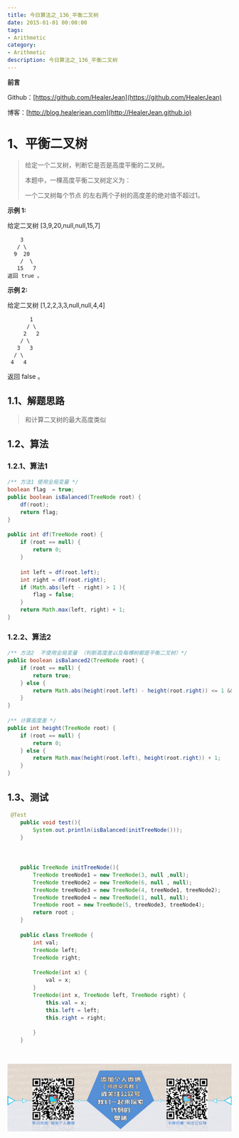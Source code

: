 ```yaml
---
title: 今日算法之_136_平衡二叉树
date: 2015-01-01 00:00:00
tags: 
- Arithmetic
category: 
- Arithmetic
description: 今日算法之_136_平衡二叉树
---
```


**前言**     

 Github：[https://github.com/HealerJean](https://github.com/HealerJean)         

 博客：[http://blog.healerjean.com](http://HealerJean.github.io)          



# 1、平衡二叉树
> 给定一个二叉树，判断它是否是高度平衡的二叉树。     
>
> 本题中，一棵高度平衡二叉树定义为：    
>
> 一个二叉树每个节点 的左右两个子树的高度差的绝对值不超过1。

**示例 1:**

给定二叉树 [3,9,20,null,null,15,7]

        3
       / \
      9  20
        /  \
       15   7
    返回 true 。
**示例 2:**

给定二叉树 [1,2,2,3,3,null,null,4,4]

           1
          / \
         2   2
        / \
       3   3
      / \
     4   4

返回 false 。

## 1.1、解题思路 

>  和计算二叉树的最大高度类似



## 1.2、算法

### 1.2.1、算法1

```java
/** 方法1 使用全局变量 */
boolean flag  = true;
public boolean isBalanced(TreeNode root) {
    df(root);
    return flag;
}

public int df(TreeNode root) {
    if (root == null) {
        return 0;
    }

    int left = df(root.left);
    int right = df(root.right);
    if (Math.abs(left - right) > 1 ){
        flag = false;
    }
    return Math.max(left, right) + 1;
}
```

### 1.2.2、算法2

```java
/** 方法2  不使用全局变量 （判断高度差以及每棵树都是平衡二叉树）*/
public boolean isBalanced2(TreeNode root) {
    if (root == null) {
        return true;
    } else {
        return Math.abs(height(root.left) - height(root.right)) <= 1 && isBalanced(root.left) && isBalanced(root.right);
    }
}

/** 计算高度差 */
public int height(TreeNode root) {
    if (root == null) {
        return 0;
    } else {
        return Math.max(height(root.left), height(root.right)) + 1;
    }
}
```




## 1.3、测试 

```java
 @Test
    public void test(){
        System.out.println(isBalanced(initTreeNode()));
    }



    public TreeNode initTreeNode(){
        TreeNode treeNode1 = new TreeNode(3, null ,null);
        TreeNode treeNode2 = new TreeNode(6, null , null);
        TreeNode treeNode3 = new TreeNode(4, treeNode1, treeNode2);
        TreeNode treeNode4 = new TreeNode(1, null, null);
        TreeNode root = new TreeNode(5, treeNode3, treeNode4);
        return root ;
    }

    public class TreeNode {
        int val;
        TreeNode left;
        TreeNode right;

        TreeNode(int x) {
            val = x;
        }
        TreeNode(int x, TreeNode left, TreeNode right) {
            this.val = x;
            this.left = left;
            this.right = right;

        }
    }
```



​          

![ContactAuthor](https://raw.githubusercontent.com/HealerJean/HealerJean.github.io/master/assets/img/artical_bottom.jpg)



<link rel="stylesheet" href="https://unpkg.com/gitalk/dist/gitalk.css">

<script src="https://unpkg.com/gitalk@latest/dist/gitalk.min.js"></script> 
<div id="gitalk-container"></div>    
 <script type="text/javascript">
    var gitalk = new Gitalk({
		clientID: `1d164cd85549874d0e3a`,
		clientSecret: `527c3d223d1e6608953e835b547061037d140355`,
		repo: `HealerJean.github.io`,
		owner: 'HealerJean',
		admin: ['HealerJean'],
		id: 'uDijSHeWprm01lN9',
    });
    gitalk.render('gitalk-container');
</script> 


